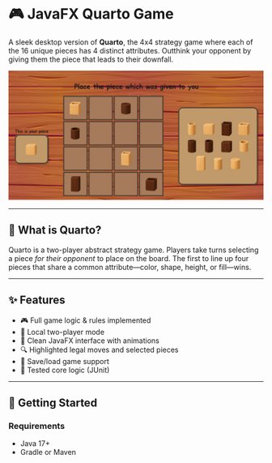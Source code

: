 # 🎮 JavaFX Quarto Game

A sleek desktop version of **Quarto**, the 4x4 strategy game where each of the 16 unique pieces has 4 distinct attributes. Outthink your opponent by giving them the piece that leads to their downfall.

![Game Screenshot](board.jpg)

---

## 🧠 What is Quarto?

Quarto is a two-player abstract strategy game. Players take turns selecting a piece *for their opponent* to place on the board. The first to line up four pieces that share a common attribute—color, shape, height, or fill—wins.

---

## ✨ Features

- 🎮 Full game logic & rules implemented  
- 👤 Local two-player mode  
- 🎨 Clean JavaFX interface with animations  
- 🔍 Highlighted legal moves and selected pieces  
- 💾 Save/load game support  
- 🧪 Tested core logic (JUnit)

---

## 🚀 Getting Started

### Requirements

- Java 17+
- Gradle or Maven
